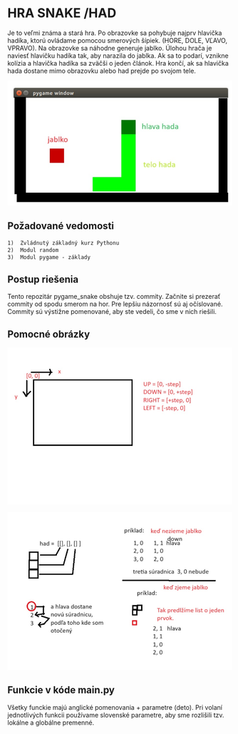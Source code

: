# HRA  SNAKE /HAD 

Je to veľmi známa a stará hra. Po obrazovke sa pohybuje najprv hlavička hadíka, ktorú ovládame pomocou smerových šípiek.
(HORE, DOLE, VĽAVO, VPRAVO). Na obrazovke sa náhodne generuje jablko. Úlohou hrača je naviesť hlavičku hadíka tak, aby narazila do jablka. Ak sa to podarí, vznikne kolízia a hlavička hadíka sa zväčši o jeden článok. Hra končí, ak sa hlavička hada dostane mimo obrazovku alebo had prejde po svojom tele.

![Ilustráčny obrázok](Pomocné_obrázky/ilus_obr.jpg)

## Požadované vedomosti

    1)  Zvládnutý základný kurz Pythonu
    2)  Modul random
    3)  Modul pygame - základy

## Postup riešenia

Tento repozitár pygame_snake obshuje tzv. commity. Začnite si prezerať commity od spodu smerom na hor. Pre lepšiu názornosť sú aj očíslované. Commity sú výstižne pomenované, aby ste vedeli, čo sme v nich riešili.

## Pomocné obrázky
![Pomocný obrázok č.1](Pomocné_obrázky/obr1.jpg)

![Pomocný obrázok č.2](Pomocné_obrázky/obr2.jpg)

## Funkcie v kóde main.py
Všetky funckie majú anglické pomenovania + parametre (deto). Pri volaní jednotlivých funkcii používame slovenské parametre, aby sme rozlišili tzv. lokálne a globálne premenné.


